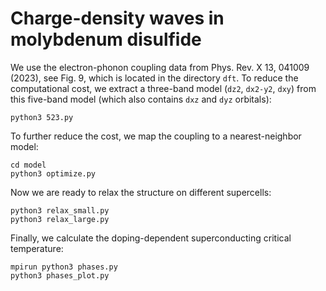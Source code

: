# Charge-density waves in molybdenum disulfide

We use the electron-phonon coupling data from Phys. Rev. X 13, 041009 (2023),
see Fig. 9, which is located in the directory `dft`. To reduce the computational
cost, we extract a three-band model (`dz2`, `dx2-y2`, `dxy`) from this five-band
model (which also contains `dxz` and `dyz` orbitals):

    python3 523.py

To further reduce the cost, we map the coupling to a nearest-neighbor model:

    cd model
    python3 optimize.py

Now we are ready to relax the structure on different supercells:

    python3 relax_small.py
    python3 relax_large.py

Finally, we calculate the doping-dependent superconducting critical temperature:

    mpirun python3 phases.py
    python3 phases_plot.py
